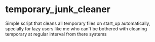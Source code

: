 # temporary_junk_cleaner
Simple script that cleans all temporary files on start_up automatically, specially for lazy users like me who can't be bothered with cleaning temporary at regular interval from there systems
